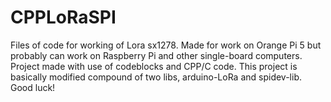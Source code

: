 # CPPLoRaSPI
Files of code for working of Lora sx1278. Made for work on Orange Pi 5 but probably can work on Raspberry Pi and other single-board computers. Project made with use of codeblocks and CPP/C code. This project is basically modified compound of two libs, arduino-LoRa and spidev-lib. Good luck!
